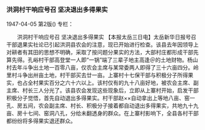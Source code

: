 ### 洪洞村干响应号召  坚决退出多得果实

1947-04-05
第2版()
专栏：

　　洪洞村干响应号召
    坚决退出多得果实
    【本报太岳三日电】太岳新华日报号召干部退果实社论已引起洪洞县农会的注意，现已开始进行检查。该县去年因领导上对耕者有其田的思想不明确，采取了按问题分果实的方法，大部村庄都形成干部先算先得。孔峪村干部高登堂一人即“一锅”端了三辈子地主高逢＠的土地财物。杨山村去年斗争出土地一百零八亩，仅农会主席与某常委两人即得了三十六亩四分。岭里村斗争出卅亩土地，村干部买去廿一亩。上寨村十七保干部与积极分子所得果实，也占全村果实百分之六十六以上。该村仅有的九十八亩好地，被农会主席、副主席、村长三人分光了。该县农会发现这些现象后，立即从上寨村开始，启发干部积极分子觉悟，首先自动退出多得果实。村干部赵××自动拿出上等地八亩、窑一孔、房五间，农会副主席、村长、积极分子接着都自动退出多得果实，共地九十九亩、房十七间、窑洞八孔，分给未翻透身的群众。在上寨村影响下，全县各村干部都纷纷将多得果实退还群众。
